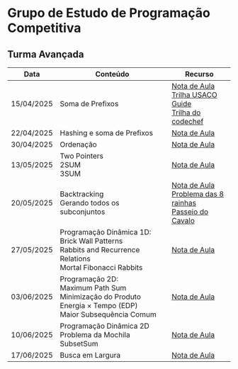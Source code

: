 # Grupo de Estudo de Programação Competitiva 

## Turma Avançada


| Data | Conteúdo | Recurso |
|------|----------|---------|
|  15/04/2025    | Soma de Prefixos | [Nota de Aula](Soma_de_Prefixo.pdf) <br> [Trilha USACO Guide](https://usaco.guide/silver/prefix-sums?lang=cpp) <br> [Trilha do codechef](https://www.codechef.com/pre/acticprefix-sums)|
| 22/04/2025     | Hashing e soma de Prefixos        |  [Nota de Aula](Hashing_e_prefixsum.pdf) |
| 30/04/2025   | Ordenação | [Nota de Aula](Ordenação.pdf) |
| 13/05/2025  | Two Pointers <br> 2SUM <br> 3SUM | [Nota de Aula](Two_pointer_and__Binary_Search.pdf) |
| 20/05/2025  | Backtracking <br> Gerando todos os subconjuntos| [Nota de Aula](Backtracking.pdf) <br> [Problema das 8 rainhas](https://marathoncode.blogspot.com/2012/06/importancia-de-algoritmos-eficientes.html) <br> [Passeio do Cavalo](https://marathoncode.blogspot.com/2012/05/algoritmos-de-tentativa-e-erro.html)|
| 27/05/2025 | Programação Dinâmica 1D: Brick Wall Patterns <br> Rabbits and Recurrence Relations <br> Mortal Fibonacci Rabbits | [Nota de Aula](Programação_Dinâmica_1D.pdf) |
| 03/06/2025 | Programação 2D: <br> Maximum Path Sum <br> Minimização do Produto Energia × Tempo (EDP) <br> Maior Subsequência Comum | [Nota de Aula](Programação_Dinâmica_2D.pdf) |
| 10/06/2025 | Programação Dinâmica 2D <br> Problema da Mochila <br> SubsetSum | [Nota de Aula](Programação_Dinâmica_2D__Mochila___SubsetSum_.pdf) | 
| 17/06/2025 | Busca em Largura | [Nota de Aula](Grafos.pdf) |
